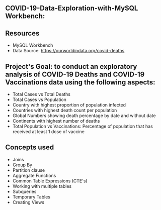 ## COVID-19-Data-Exploration-with-MySQL Workbench: 


## Resources

- MySQL Workbench
- Data Source: https://ourworldindata.org/covid-deaths


## Project's Goal: to conduct an exploratory analysis of COVID-19 Deaths and COVID-19 Vaccinations data using the following aspects: 

- Total Cases vs Total Deaths
- Total Cases vs Population
- Country with highest proportion of population infected
- Countries with highest death count per population
- Global Numbers showing death percentage by date and without date 
- Continents with highest number of deaths
- Total Population vs Vaccinations: Percentage of population that has received at least 1 dose of vaccine


## Concepts used

- Joins
- Group By
- Partition clause
- Aggregate Functions
- Common Table Expressions (CTE's)
- Working with multiple tables
- Subqueries
- Temporary Tables
- Creating Views
